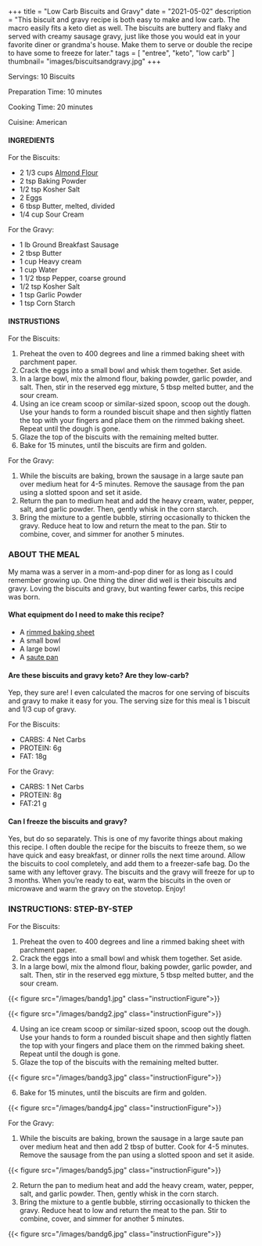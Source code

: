 +++
title = "Low Carb Biscuits and Gravy"
date = "2021-05-02"
description = "This biscuit and gravy recipe is both easy to make and low carb. The macro easily fits a keto diet as well. The biscuits are buttery and flaky and served with creamy sausage gravy, just like those you would eat in your favorite diner or grandma's house. Make them to serve or double the recipe to have some to freeze for later."
tags = [
    "entree",
    "keto",
    "low carb"
]
thumbnail= "images/biscuitsandgravy.jpg"
+++

Servings: 10 Biscuits <!--more-->

Preparation Time: 10 minutes

Cooking Time: 20 minutes

Cuisine: American

#### INGREDIENTS 

For the Biscuits: 

* 2 1/3 cups [Almond Flour](https://amzn.to/2POPsYC)
* 2 tsp Baking Powder
* 1/2 tsp Kosher Salt
* 2 Eggs
* 6 tbsp Butter, melted, divided  
* 1/4 cup Sour Cream 
 
For the Gravy: 

* 1 lb Ground Breakfast Sausage 
* 2 tbsp Butter
* 1 cup Heavy cream
* 1 cup Water
* 1 1/2 tbsp Pepper, coarse ground
* 1/2 tsp Kosher Salt
* 1 tsp Garlic Powder
* 1 tsp Corn Starch

#### INSTRUSTIONS

For the Biscuits: 
1. Preheat the oven to 400 degrees and line a rimmed baking sheet with parchment paper.
2. Crack the eggs into a small bowl and whisk them together. Set aside. 
3. In a large bowl, mix the almond flour, baking powder, garlic powder, and salt. Then, stir in the reserved egg mixture, 5 tbsp melted butter, and the sour cream.
4. Using an ice cream scoop or similar-sized spoon, scoop out the dough. Use your hands to form a rounded biscuit shape and then sightly flatten the top with your fingers and place them on the rimmed baking sheet. Repeat until the dough is gone. 
5. Glaze the top of the biscuits with the remaining melted butter. 
6. Bake for 15 minutes, until the biscuits are firm and golden. 

For the Gravy: 

1. While the biscuits are baking, brown the sausage in a large saute pan over medium heat for 4-5 minutes. Remove the sausage from the pan using a slotted spoon and set it aside. 
2. Return the pan to medium heat and add the heavy cream, water, pepper, salt, and garlic powder. Then, gently whisk in the corn starch. 
3. Bring the mixture to a gentle bubble, stirring occasionally to thicken the gravy. Reduce heat to low and return the meat to the pan. Stir to combine, cover, and simmer for another 5 minutes. 

### ABOUT THE MEAL 

My mama was a server in a mom-and-pop diner for as long as I could remember growing up. One thing the diner did well is their biscuits and gravy. Loving the biscuits and gravy, but wanting fewer carbs, this recipe was born. 

#### What equipment do I need to make this recipe?

* A [rimmed baking sheet](https://amzn.to/3ul9KrC) 
* A small bowl 
* A large bowl 
* A [saute pan](https://amzn.to/3xTPLCG)

#### Are these biscuits and gravy keto? Are they low-carb?
Yep, they sure are! I even calculated the macros for one serving of biscuits and gravy to make it easy for you. 
The serving size for this meal is 1 biscuit and 1/3 cup of gravy.  

For the Biscuits: 

* CARBS: 4 Net Carbs
* PROTEIN: 6g 
* FAT: 18g

For the Gravy: 

* CARBS: 1 Net Carbs
* PROTEIN: 8g 
* FAT:21 g

#### Can I freeze the biscuits and gravy?

Yes, but do so separately. This is one of my favorite things about making this recipe. I often double the recipe for the biscuits to freeze them, so we have quick and easy breakfast, or dinner rolls the next time around. Allow the biscuits to cool completely, and add them to a freezer-safe bag. Do the same with any leftover gravy. The biscuits and the gravy will freeze for up to 3 months. When you’re ready to eat, warm the biscuits in the oven or microwave and warm the gravy on the stovetop. Enjoy! 

### INSTRUCTIONS: STEP-BY-STEP 

For the Biscuits: 
1. Preheat the oven to 400 degrees and line a rimmed baking sheet with parchment paper.
2. Crack the eggs into a small bowl and whisk them together. Set aside. 
3. In a large bowl, mix the almond flour, baking powder, garlic powder, and salt. Then, stir in the reserved egg mixture, 5 tbsp melted butter, and the sour cream.

{{< figure src="/images/bandg1.jpg" class="instructionFigure">}}

{{< figure src="/images/bandg2.jpg" class="instructionFigure">}}

4. Using an ice cream scoop or similar-sized spoon, scoop out the dough. Use your hands to form a rounded biscuit shape and then sightly flatten the top with your fingers and place them on the rimmed baking sheet. Repeat until the dough is gone. 
5. Glaze the top of the biscuits with the remaining melted butter. 

{{< figure src="/images/bandg3.jpg" class="instructionFigure">}}

6. Bake for 15 minutes, until the biscuits are firm and golden. 

{{< figure src="/images/bandg4.jpg" class="instructionFigure">}}

For the Gravy: 

1. While the biscuits are baking, brown the sausage in a large saute pan over medium heat and then add 2 tbsp of butter. Cook for 4-5 minutes. Remove the sausage from the pan using a slotted spoon and set it aside. 

{{< figure src="/images/bandg5.jpg" class="instructionFigure">}}

2. Return the pan to medium heat and add the heavy cream, water, pepper, salt, and garlic powder. Then, gently whisk in the corn starch. 
3. Bring the mixture to a gentle bubble, stirring occasionally to thicken the gravy. Reduce heat to low and return the meat to the pan. Stir to combine, cover, and simmer for another 5 minutes. 

{{< figure src="/images/bandg6.jpg" class="instructionFigure">}}
